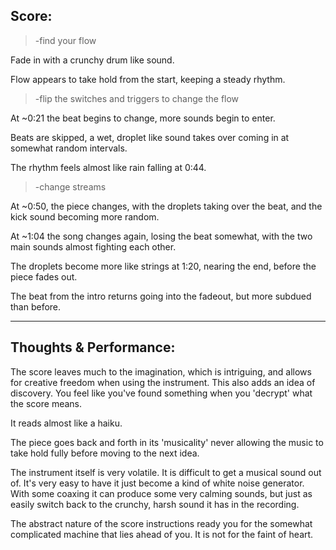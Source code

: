 ## Score:

>-find your flow

Fade in with a crunchy drum like sound.

Flow appears to take hold from the start, keeping a steady rhythm.

>-flip the switches and triggers to change the flow

At ~0:21 the beat begins to change, more sounds begin to enter.

Beats are skipped, a wet, droplet like sound takes over coming in at somewhat random intervals.

The rhythm feels almost like rain falling at 0:44.

>-change streams

At ~0:50, the piece changes, with the droplets taking over the beat, and the kick sound becoming more random.

At ~1:04 the song changes again, losing the beat somewhat, with the two main sounds almost fighting each other.

The droplets become more like strings at 1:20, nearing the end, before the piece fades out.

The beat from the intro returns going into the fadeout, but more subdued than before.

---

## Thoughts & Performance:

The score leaves much to the imagination, which is intriguing, and allows for creative freedom when using the instrument. This also adds an idea of discovery. You feel like you've found something when you 'decrypt' what the score means.

It reads almost like a haiku.

The piece goes back and forth in its 'musicality' never allowing the music to take hold fully before moving to the next idea.

The instrument itself is very volatile. It is difficult to get a musical sound out of. It's very easy to have it just become a kind of white noise generator. With some coaxing it can produce some very calming sounds, but just as easily switch back to the crunchy, harsh sound it has in the recording.

The abstract nature of the score instructions ready you for the somewhat complicated machine that lies ahead of you. It is not for the faint of heart.
